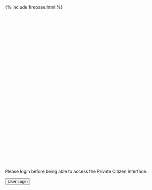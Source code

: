<!-- JS -->
<script src="//ajax.googleapis.com/ajax/libs/angularjs/1.3.15/angular.min.js"></script>

{% include firebase.html %}
<script src="https://embed.typeform.com/embed.js" type="text/javascript"></script>

<script>
var app = angular.module('myApp', []);

$scope.checkLocalStorage = firebase.auth().onAuthStateChanged(function(user) {
  if (user) {
    return true
  } else {
    return false
  }
});
</script>

<script>
window.addEventListener("DOMContentLoaded", function() {
  var el = document.getElementById("my-embedded-typeform");

  // When instantiating a widget embed, you must provide the DOM element
  // that will contain your typeform, the URL of your typeform, and your
  // desired embed settings
  window.typeformEmbed.makeWidget(el, "https://benoitgufflet.typeform.com/to/lu4siV", {
    hideFooter: true,
    hideHeaders: true,
    opacity: 0
  });
});
</script>

<div ng-app="myApp" ng-if="checkLocalStorage()" id="my-embedded-typeform" style="width: 100%; height: 500px;"></div>

<div ng-app="myApp" ng-if="!checkLocalStorage()">
  Please login before being able to access the Private Citizen Interface.

  <button class="btn" name="button" onclick="https://othman-ben.github.io/StayInTouch/user_login">User Login</button>

</div>
